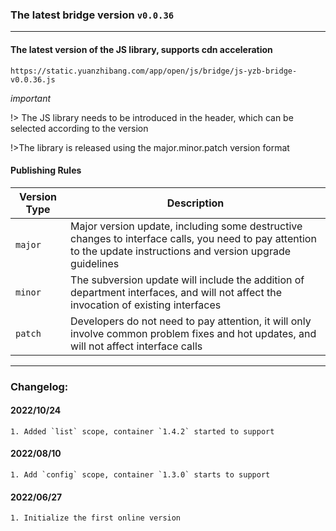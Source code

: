 ### The latest bridge version `v0.0.36`

---

#### The latest version of the JS library, supports cdn acceleration

`https://static.yuanzhibang.com/app/open/js/bridge/js-yzb-bridge-v0.0.36.js`

_important_

!> The JS library needs to be introduced in the header, which can be selected according to the version

!>The library is released using the major.minor.patch version format

#### Publishing Rules

| Version Type | Description                                                                                                                                                      |
| ------------ | ---------------------------------------------------------------------------------------------------------------------------------------------------------------- |
| `major`      | Major version update, including some destructive changes to interface calls, you need to pay attention to the update instructions and version upgrade guidelines |
| `minor`      | The subversion update will include the addition of department interfaces, and will not affect the invocation of existing interfaces                              |
| `patch`      | Developers do not need to pay attention, it will only involve common problem fixes and hot updates, and will not affect interface calls                          |

---

### Changelog:

#### 2022/10/24

```
1. Added `list` scope, container `1.4.2` started to support
```

#### 2022/08/10

```
1. Add `config` scope, container `1.3.0` starts to support
```

#### 2022/06/27

```
1. Initialize the first online version
```
